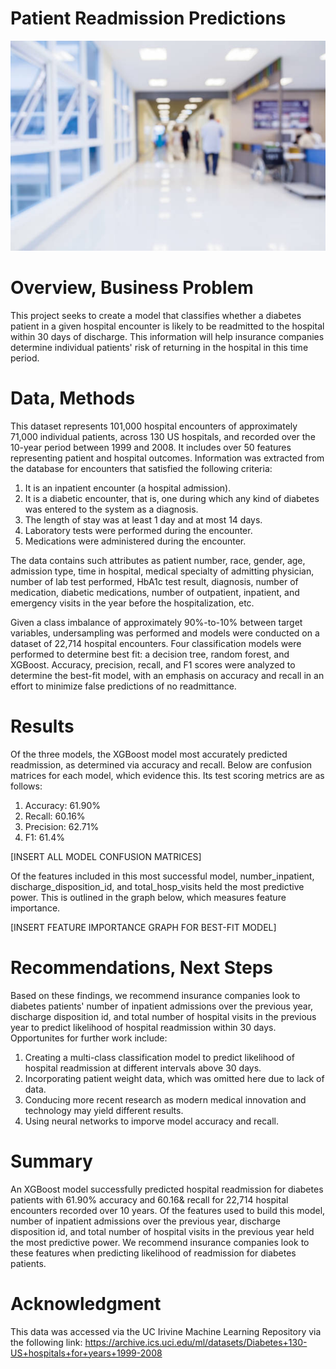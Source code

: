 # Patient Readmission Predictions
![istockphoto-932038072-612x612](https://github.com/Davida1014/Patient-Readmission-Predictions/blob/master/Images/istockphoto-932038072-612x612.jpg?raw=true)

# Overview, Business Problem
This project seeks to create a model that classifies whether a diabetes patient in a given hospital encounter is likely to be readmitted to the hospital within 30 days of discharge. This information will help insurance companies determine individual patients' risk of returning in the hospital in this time period.

# Data, Methods
This dataset represents 101,000 hospital encounters of approximately 71,000 individual patients, across 130 US hospitals, and recorded over the 10-year period between 1999 and 2008. It includes over 50 features representing patient and hospital outcomes. Information was extracted from the database for encounters that satisfied the following criteria:
1. It is an inpatient encounter (a hospital admission).
2. It is a diabetic encounter, that is, one during which any kind of diabetes was entered to the system as a diagnosis.
3. The length of stay was at least 1 day and at most 14 days.
4. Laboratory tests were performed during the encounter.
5. Medications were administered during the encounter.

The data contains such attributes as patient number, race, gender, age, admission type, time in hospital, medical specialty of admitting physician, number of lab test performed, HbA1c test result, diagnosis, number of medication, diabetic medications, number of outpatient, inpatient, and emergency visits in the year before the hospitalization, etc. 

Given a class imbalance of approximately 90%-to-10% between target variables, undersampling was performed and models were conducted on a dataset of 22,714 hospital encounters. Four classification models were performed to determine best fit: a decision tree, random forest, and XGBoost. Accuracy, precision, recall, and F1 scores were analyzed to determine the best-fit model, with an emphasis on accuracy and recall in an effort to minimize false predictions of no readmittance.

# Results
Of the three models, the XGBoost model most accurately predicted readmission, as determined via accuracy and recall. Below are confusion matrices for each model, which evidence this. Its test scoring metrics are as follows:
1. Accuracy: 61.90%
2. Recall: 60.16%
3. Precision: 62.71%
4. F1: 61.4%

[INSERT ALL MODEL CONFUSION MATRICES]

Of the features included in this most successful model, number_inpatient, discharge_disposition_id, and total_hosp_visits held the most predictive power. This is outlined in the graph below, which measures feature importance.

[INSERT FEATURE IMPORTANCE GRAPH FOR BEST-FIT MODEL]

# Recommendations, Next Steps
Based on these findings, we recommend insurance companies look to diabetes patients' number of inpatient admissions over the previous year, discharge disposition id, and total number of hospital visits in the previous year to predict likelihood of hospital readmission within 30 days. Opportunites for further work include:
1. Creating a multi-class classification model to predict likelihood of hospital readmission at different intervals above 30 days.
2. Incorporating patient weight data, which was omitted here due to lack of data.
3. Conducing more recent research as modern medical innovation and technology may yield different results.
4. Using neural networks to imporve model accuracy and recall.

# Summary
An XGBoost model successfully predicted hospital readmission for diabetes patients with 61.90% accuracy and 60.16& recall for 22,714 hospital encounters recorded over 10 years. Of the features used to build this model, number of inpatient admissions over the previous year, discharge disposition id, and total number of hospital visits in the previous year held the most predictive power. We recommend insurance companies look to these features when predicting likelihood of readmission for diabetes patients.

# Acknowledgment
This data was accessed via the UC Irivine Machine Learning Repository via the following link: https://archive.ics.uci.edu/ml/datasets/Diabetes+130-US+hospitals+for+years+1999-2008 
